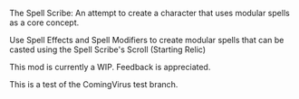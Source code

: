 The Spell Scribe: An attempt to create a character that uses modular spells as a core concept.

Use Spell Effects and Spell Modifiers to create modular spells that can be casted using the Spell Scribe's Scroll (Starting Relic)

This mod is currently a WIP. Feedback is appreciated.

This is a test of the ComingVirus test branch.
